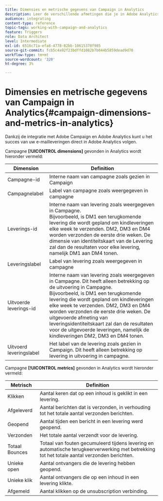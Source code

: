 ```yaml
---
title: Dimensies en metrische gegevens van Campaign in Analytics
description: Leer de verschillende afmetingen die je in Adobe Analytics kunt vinden om je e-mailleveringen van Adobe Campaign bij te houden.
audience: integrating
content-type: reference
topic-tags: working-with-campaign-and-analytics
feature: Triggers
role: Data Architect
level: Intermediate
exl-id: 6516c71a-efa8-4778-82bb-10615378f985
source-git-commit: fcb5c4a92f23bdffd1082b7b044b5859dead9d70
workflow-type: tm+mt
source-wordcount: '320'
ht-degree: 3%

---
```


# Dimensies en metrische gegevens van Campaign in Analytics{#campaign-dimensions-and-metrics-in-analytics}

Dankzij de integratie met Adobe Campaign en Adobe Analytics kunt u het succes van uw e-mailleveringen direct in Adobe Analytics volgen.

Campagne **[!UICONTROL dimensions]** gevonden in Analytics wordt hieronder vermeld:

<table> 
 <thead> 
  <tr> 
   <th> Dimension<br /> </th> 
   <th> Definition<br /> </th> 
  </tr> 
 </thead> 
 <tbody> 
  <tr> 
   <td> Campagne-id<br /> </td> 
   <td> Interne naam van campagne zoals gezien in Campaign<br /> </td> 
  </tr> 
  <tr> 
   <td> Campagnelabel<br /> </td> 
   <td> Label van campagne zoals weergegeven in campagne<br /> </td> 
  </tr> 
  <tr> 
   <td> Leverings-id<br /> </td> 
   <td> Interne naam van levering zoals weergegeven in Campagne.<br /> Bijvoorbeeld, is DM1 een terugkomende levering die wordt gepland om kindleveringen elke week te verzenden. DM2, DM3 en DM4 worden verzonden de eerste drie weken. De dimensie van identiteitskaart van de Levering zal dan de resultaten voor elke levering, namelijk DM1 aan DM4 tonen. <br /> </td> 
  </tr> 
  <tr> 
   <td> Leveringslabel<br /> </td> 
   <td> Label van levering zoals weergegeven in campagne<br /> </td> 
  </tr> 
  <tr> 
   <td> Uitvoerde leverings-id<br /> </td> 
   <td> Interne naam van levering zoals weergegeven in Campagne. Dit heeft alleen betrekking op de uitvoering in Campagne.<br /> Bijvoorbeeld, is DM1 een terugkomende levering die wordt gepland om kindleveringen elke week te verzenden. DM2, DM3 en DM4 worden verzonden de eerste drie weken. De uitgevoerde afmeting van leveringsidentiteitskaart zal dan de resultaten voor de uitgevoerde leveringen, namelijk de kindleveringen DM2, DM3 en DM4 tonen. <br /> </td> 
  </tr> 
  <tr> 
   <td> Uitvoerd leveringslabel<br /> </td> 
   <td> Het label van de levering zoals gezien in Campaign. Dit heeft alleen betrekking op levering in uitvoering in campagne.<br /> </td> 
  </tr> 
 </tbody> 
</table>

Campagne **[!UICONTROL metrics]** gevonden in Analytics wordt hieronder vermeld:

<table> 
 <thead> 
  <tr> 
   <th> Metrisch<br /> </th> 
   <th> Definition<br /> </th> 
  </tr> 
 </thead> 
 <tbody> 
  <tr> 
   <td> Klikken<br /> </td> 
   <td> Aantal keren dat op een inhoud is geklikt in een levering.<br /> </td> 
  </tr> 
  <tr> 
   <td> Afgeleverd<br /> </td> 
   <td> Aantal berichten dat is verzonden, in verhouding tot het totale aantal verzonden berichten.<br /> </td> 
  </tr> 
  <tr> 
   <td> Geopend<br /> </td> 
   <td> Aantal tijden een bericht in een levering werd geopend.<br /> </td> 
  </tr> 
  <tr> 
   <td> Verzonden<br /> </td> 
   <td> Het totale aantal verzendt voor de levering.<br /> </td> 
  </tr> 
  <tr> 
   <td> Totaal Bounces<br /> </td> 
   <td> Totaal van fouten gecumuleerd tijdens levering en automatische terugkeerverwerking met betrekking tot het totale aantal verzonden berichten.<br /> </td> 
  </tr> 
  <tr> 
   <td> Unieke open<br /> </td> 
   <td> Aantal ontvangers die de levering hebben geopend.<br /> </td> 
  </tr> 
  <tr> 
   <td> Unieke klik<br /> </td> 
   <td> Aantal ontvangers die op een inhoud in een levering klikte.<br /> </td> 
  </tr> 
  <tr> 
   <td> Afgemeld<br /> </td> 
   <td> Aantal klikken op de unsubscription verbinding.<br /> </td> 
  </tr> 
 </tbody> 
</table>
